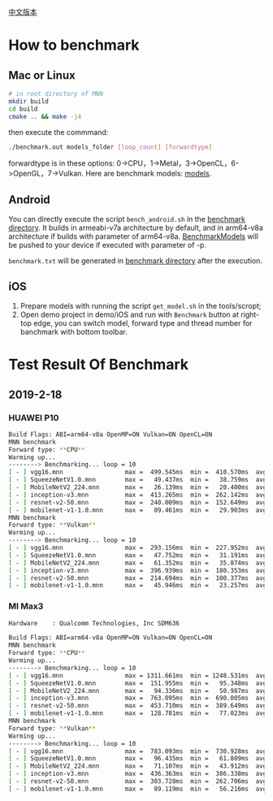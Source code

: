 [中文版本](Benchmark_CN.md)

# How to benchmark
## Mac or Linux
```bash
# in root directory of MNN
mkdir build
cd build
cmake .. && make -j4
```

then execute the commmand:
```bash
./benchmark.out models_folder [loop_count] [forwardtype]
```
forwardtype is in these options: 0->CPU，1->Metal，3->OpenCL，6->OpenGL，7->Vulkan. Here are benchmark models:  [models](../benchmark/models).

## Android
You can directly execute the script `bench_android.sh` in the [benchmark directory](../benchmark). It builds in armeabi-v7a  architecture by default, and in arm64-v8a architecture if builds with parameter of arm64-v8a. [BenchmarkModels](../benchmark/models) will be pushed to your device if executed with parameter of -p.

`benchmark.txt` will be generated in [benchmark directory](../benchmark) after the execution.

## iOS
1. Prepare models with running the script `get_model.sh` in the tools/scropt;
2. Open demo project in demo/iOS and run with `Benchmark` button at right-top edge, you can switch model, forward type and thread number for banchmark with bottom toolbar.

# Test Result Of Benchmark
## 2019-2-18
### HUAWEI P10

```bash
Build Flags: ABI=arm64-v8a OpenMP=ON Vulkan=ON OpenCL=ON
MNN benchmark
Forward type: **CPU**
Warming up...
--------> Benchmarking... loop = 10
[ - ] vgg16.mnn                 max =  499.545ms  min =  410.570ms  avg =  445.868ms
[ - ] SqueezeNetV1.0.mnn        max =   49.437ms  min =   38.759ms  avg =   43.901ms
[ - ] MobileNetV2_224.mnn       max =   26.139ms  min =   20.400ms  avg =   24.489ms
[ - ] inception-v3.mnn          max =  413.265ms  min =  262.142ms  avg =  306.542ms
[ - ] resnet-v2-50.mnn          max =  240.009ms  min =  152.649ms  avg =  176.075ms
[ - ] mobilenet-v1-1.0.mnn      max =   89.461ms  min =   29.903ms  avg =   41.547ms
MNN benchmark
Forward type: **Vulkan**
Warming up...
--------> Benchmarking... loop = 10
[ - ] vgg16.mnn                 max =  293.156ms  min =  227.952ms  avg =  240.050ms
[ - ] SqueezeNetV1.0.mnn        max =   47.752ms  min =   31.191ms  avg =   37.727ms
[ - ] MobileNetV2_224.mnn       max =   61.352ms  min =   35.874ms  avg =   46.321ms
[ - ] inception-v3.mnn          max =  396.939ms  min =  180.353ms  avg =  349.952ms
[ - ] resnet-v2-50.mnn          max =  214.694ms  min =  100.377ms  avg =  169.003ms
[ - ] mobilenet-v1-1.0.mnn      max =   45.946ms  min =   23.257ms  avg =   33.217ms
```

### MI Max3

```bash
Hardware	: Qualcomm Technologies, Inc SDM636

Build Flags: ABI=arm64-v8a OpenMP=ON Vulkan=ON OpenCL=ON
MNN benchmark
Forward type: **CPU**
Warming up...
--------> Benchmarking... loop = 10
[ - ] vgg16.mnn                 max = 1311.661ms  min = 1248.531ms  avg = 1255.455ms
[ - ] SqueezeNetV1.0.mnn        max =  151.955ms  min =   95.348ms  avg =  101.986ms
[ - ] MobileNetV2_224.mnn       max =   94.336ms  min =   50.987ms  avg =   58.299ms
[ - ] inception-v3.mnn          max =  763.095ms  min =  690.005ms  avg =  698.674ms
[ - ] resnet-v2-50.mnn          max =  453.710ms  min =  389.649ms  avg =  396.409ms
[ - ] mobilenet-v1-1.0.mnn      max =  128.781ms  min =   77.023ms  avg =   83.134ms
MNN benchmark
Forward type: **Vulkan**
Warming up...
--------> Benchmarking... loop = 10
[ - ] vgg16.mnn                 max =  783.093ms  min =  730.928ms  avg =  736.894ms
[ - ] SqueezeNetV1.0.mnn        max =   96.435ms  min =   61.809ms  avg =   65.574ms
[ - ] MobileNetV2_224.mnn       max =   71.107ms  min =   43.912ms  avg =   46.925ms
[ - ] inception-v3.mnn          max =  436.363ms  min =  386.338ms  avg =  391.818ms
[ - ] resnet-v2-50.mnn          max =  303.728ms  min =  262.706ms  avg =  267.613ms
[ - ] mobilenet-v1-1.0.mnn      max =   89.119ms  min =   56.216ms  avg =   59.725ms
```